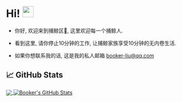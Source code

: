

# Hi! <img src="https://raw.githubusercontent.com/Demo-Liu/MyPicture/master/ReadMe/wave.gif" width="30px">
 - 你好, 欢迎来到捕鲸区🐋, 这里欢迎每一个捕鲸人.   
 - 看到这里, 请你停止10分钟的工作, 让捕鲸家族享受10分钟的无内卷生活.
 
 - 如果你想联系我的话, 这是我的私人邮箱
 booker-liu@qq.com
## &#x1f4c8; GitHub Stats

<a href="https://github.com/Demo-Liu">
  <img align="center" src="https://github-readme-stats.vercel.app/api/top-langs/?username=Demo-Liu&hide=&title_color=ffffff&text_color=c9cacc&icon_color=2bbc8a&bg_color=1d1f21&langs_count=3" />
</a>
<a href="https://github.com/Demo-Liu">
  <img align="center" src="https://github-readme-stats.vercel.app/api?username=Demo-Liu&show_icons=true&line_height=27&count_private=true&title_color=ffffff&text_color=c9cacc&icon_color=2bbc8a&bg_color=1d1f21" alt="Booker's GitHub Stats" />
</a>

